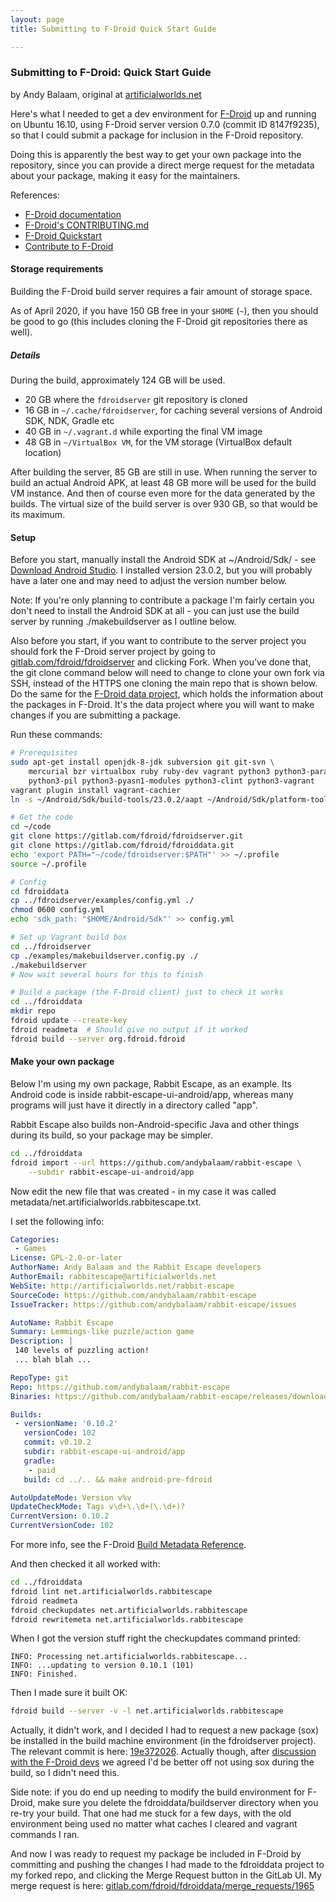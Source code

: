 ```yaml
---
layout: page
title: Submitting to F-Droid Quick Start Guide

---
```


### Submitting to F-Droid: Quick Start Guide

by Andy Balaam, original at
[artificialworlds.net](http://www.artificialworlds.net/blog/2017/01/17/submitting-a-package-to-f-droid/)

Here's what I needed to get a dev environment for
[F-Droid](https://f-droid.org/) up and running on Ubuntu 16.10, using F-Droid
server version 0.7.0 (commit ID 8147f9235), so that I could submit a package
for inclusion in the F-Droid repository.

Doing this is apparently the best way to get your own package into the
repository, since you can provide a direct merge request for the metadata about
your package, making it easy for the maintainers.

References:

* [F-Droid documentation](https://f-droid.org/docs)
* [F-Droid's CONTRIBUTING.md](https://gitlab.com/fdroid/fdroiddata/blob/master/CONTRIBUTING.md)
* [F-Droid Quickstart](https://gitlab.com/fdroid/fdroiddata/blob/master/README.md#quickstart)
* [Contribute to F-Droid](https://f-droid.org/contribute/)

#### Storage requirements

Building the F-Droid build server requires a fair amount of storage space.

As of April 2020, if you have 150 GB free in your `$HOME` (`~`), then you
should be good to go (this includes cloning the F-Droid git repositories there
as well).

##### Details

During the build, approximately 124 GB will be used.

* 20 GB where the `fdroidserver` git repository is cloned
* 16 GB in `~/.cache/fdroidserver`, for caching several versions of Android
  SDK, NDK, Gradle etc
* 40 GB in `~/.vagrant.d` while exporting the final VM image
* 48 GB in `~/VirtualBox VM`, for the VM storage (VirtualBox default location)

After building the server, 85 GB are still in use. When running the server to
build an actual Android APK, at least 48 GB more will be used for the build VM
instance. And then of course even more for the data generated by the builds.
The virtual size of the build server is over 930 GB, so that would be its
maximum.

#### Setup

Before you start, manually install the Android SDK at ~/Android/Sdk/ - see
[Download Android
Studio](https://developer.android.com/studio/index.html#downloads).  I
installed version 23.0.2, but you will probably have a later one and may need
to adjust the version number below.

Note: If you're only planning to contribute a package I'm fairly certain you
don't need to install the Android SDK at all - you can just use the build
server by running ./makebuildserver as I outline below.

Also before you start, if you want to contribute to the server project you
should fork the F-Droid server project by going to
[gitlab.com/fdroid/fdroidserver](https://gitlab.com/fdroid/fdroidserver) and
clicking Fork.  When you've done that, the git clone command below will need to
change to clone your own fork via SSH, instead of the HTTPS one cloning the
main repo that is shown below.  Do the same for the [F-Droid data
project](https://gitlab.com/fdroid/fdroiddata), which holds the information
about the packages in F-Droid.  It's the data project where you will want to
make changes if you are submitting a package.

Run these commands:

```bash
# Prerequisites
sudo apt-get install openjdk-8-jdk subversion git git-svn \
    mercurial bzr virtualbox ruby ruby-dev vagrant python3 python3-paramiko \
    python3-pil python3-pyasn1-modules python3-clint python3-vagrant
vagrant plugin install vagrant-cachier
ln -s ~/Android/Sdk/build-tools/23.0.2/aapt ~/Android/Sdk/platform-tools/

# Get the code
cd ~/code
git clone https://gitlab.com/fdroid/fdroidserver.git
git clone https://gitlab.com/fdroid/fdroiddata.git
echo 'export PATH="~/code/fdroidserver:$PATH"' >> ~/.profile
source ~/.profile

# Config
cd fdroiddata
cp ../fdroidserver/examples/config.yml ./
chmod 0600 config.yml
echo 'sdk_path: "$HOME/Android/Sdk"' >> config.yml

# Set up Vagrant build box
cd ../fdroidserver
cp ./examples/makebuildserver.config.py ./
./makebuildserver
# Now wait several hours for this to finish

# Build a package (the F-Droid client) just to check it works
cd ../fdroiddata
mkdir repo
fdroid update --create-key
fdroid readmeta  # Should give no output if it worked
fdroid build --server org.fdroid.fdroid
```

#### Make your own package

Below I'm using my own package, Rabbit Escape, as an example.  Its Android code
is inside rabbit-escape-ui-android/app, whereas many programs will just have it
directly in a directory called "app".

Rabbit Escape also builds non-Android-specific Java and other things during its
build, so your package may be simpler.

```bash
cd ../fdroiddata
fdroid import --url https://github.com/andybalaam/rabbit-escape \
    --subdir rabbit-escape-ui-android/app
````

Now edit the new file that was created - in my case it was called
metadata/net.artificialworlds.rabbitescape.txt.

I set the following info:

```yaml
Categories:
 - Games
License: GPL-2.0-or-later
AuthorName: Andy Balaam and the Rabbit Escape developers
AuthorEmail: rabbitescape@artificialworlds.net
WebSite: http://artificialworlds.net/rabbit-escape
SourceCode: https://github.com/andybalaam/rabbit-escape
IssueTracker: https://github.com/andybalaam/rabbit-escape/issues

AutoName: Rabbit Escape
Summary: Lemmings-like puzzle/action game
Description: |
 140 levels of puzzling action!
 ... blah blah ...

RepoType: git
Repo: https://github.com/andybalaam/rabbit-escape
Binaries: https://github.com/andybalaam/rabbit-escape/releases/download/v%v/rabbit-escape-%v.apk

Builds:
 - versionName: '0.10.2'
   versionCode: 102
   commit: v0.10.2
   subdir: rabbit-escape-ui-android/app
   gradle:
    - paid
   build: cd ../.. && make android-pre-fdroid

AutoUpdateMode: Version v%v
UpdateCheckMode: Tags v\d+\.\d+(\.\d+)?
CurrentVersion: 0.10.2
CurrentVersionCode: 102
```

For more info, see the F-Droid
[Build Metadata Reference](../Build_Metadata_Reference).

And then checked it all worked with:

```bash
cd ../fdroiddata
fdroid lint net.artificialworlds.rabbitescape
fdroid readmeta
fdroid checkupdates net.artificialworlds.rabbitescape
fdroid rewritemeta net.artificialworlds.rabbitescape
```

When I got the version stuff right the checkupdates command printed:

```
INFO: Processing net.artificialworlds.rabbitescape...
INFO: ...updating to version 0.10.1 (101)
INFO: Finished.
```

Then I made sure it built OK:

```bash
fdroid build --server -v -l net.artificialworlds.rabbitescape
```

Actually, it didn't work, and I decided I had to request a new package (sox) be
installed in the build machine environment (in the fdroidserver project).  The
relevant commit is here:
[19e372026](https://gitlab.com/andybalaam/fdroidserver/commit/19e372026aaca62349e6f5fd541dc3ba29d94836).
Actually though, after [discussion with the F-Droid
devs](https://web.archive.org/web/20171220230923/https://botbot.me/freenode/fdroid-dev/2017-01-17/?msg=79512863&page=1) we
agreed I'd be better off not using sox during the build, so I didn't need this.

Side note: if you do end up needing to modify the build environment for
F-Droid, make sure you delete the fdroiddata/buildserver directory when you
re-try your build.  That one had me stuck for a few days, with the old
environment being used no matter what caches I cleared and vagrant commands I
ran.

And now I was ready to request my package be included in F-Droid by committing
and pushing the changes I had made to the fdroiddata project to my forked repo,
and clicking the Merge Request button in the GitLab UI.  My merge request is
here:
[gitlab.com/fdroid/fdroiddata/merge_requests/1965](https://gitlab.com/fdroid/fdroiddata/merge_requests/1965)
